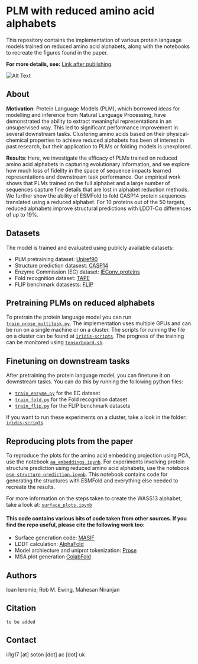 # PLM with reduced amino acid alphabets

This repository contains the implementation of various protein language models trained on reduced amino acid alphabets, along with the notebooks to recreate the figures found in the paper.

**For more details, see:** [Link after publishing](https://doi.org/10.1093/bioinformatics/). 

![Alt Text](https://media.giphy.com/media/vFKqnCdLPNOKc/giphy.gif)

## About
**Motivation**: Protein Language Models (PLM), which borrowed ideas for modelling and inference from
Natural Language Processing, have demonstrated the ability to extract meaningful representations in
an unsupervised way. This led to significant performance improvement in several downstream tasks.
Clustering amino acids based on their physical-chemical properties to achieve reduced alphabets has
been of interest in past research, but their application to PLMs or folding models is unexplored.

**Results**: Here, we investigate the efficacy of PLMs trained on reduced amino acid alphabets in capturing
evolutionary information, and we explore how much loss of fidelity in the space of sequence impacts
learned representations and downstream task performance. Our empirical work shows that PLMs trained
on the full alphabet and a large number of sequences capture fine details that are lost in alphabet reduction
methods. We further show the ability of ESMFold to fold CASP14 protein sequences translated using a
reduced alphabet. For 10 proteins out of the 50 targets, reduced alphabets improve structural predictions
with LDDT-Cα differences of up to 19%.


## Datasets
The model is trained and evaluated using publicly available datasets:
- PLM pretraining dataset: [Uniref90](https://www.uniprot.org/help/downloads)
- Structure prediction datasest: [CASP14](https://predictioncenter.org/download_area/CASP14/) 
- Enzyme Commission (EC) dataset: [IEConv_proteins](https://github.com/phermosilla/IEConv_proteins)
- Fold recognition dataset: [TAPE](https://github.com/songlab-cal/tape)
- FLIP benchmark datasests: [FLIP](https://github.com/J-SNACKKB/FLIP)


## Pretraining PLMs on reduced alphabets
To pretrain the protein language model you can run [`train_prose_multitask.py`](./proemb/train_prose_multitask.py).
The implementation uses multiple GPUs and can be run on a single machine or on a cluster. The scripts for running the
file on a cluster can be found at [`iridis-scripts`](./proemb/iridis-scripts/multitask). The progress of the training
can be monitored using [`tensorboard.sh`](./proemb/iridis-scripts/tensorboard.sh).

## Finetuning on downstream tasks
After pretraining the protein language model, you can finetune it on downstream tasks. You can do this by running
the following python files:
- [`train_enzyme.py`](./proemb/train_enzyme.py) for the EC dataset
- [`train_fold.py`](./proemb/train_fold.py) for the Fold recognition dataset
- [`train_flip.py`](./proemb/train_flip.py) for the FLIP benchmark datasets

If you want to run these experiments on a cluster, take a look in the folder: [`iridis-scripts`](./proemb/iridis-scripts)


## Reproducing plots from the paper
To reproduce the plots for the amino acid embedding projection using PCA, use the notebook [`aa_embeddings.ipynb`](./proemb/media/aa_embeddings.ipynb).
For experiments involving protein structure prediction using reduced amino acid alphabets, use the notebook [`esm-structure-prediction.ipynb`](./proemb/media/esm-structure-prediction.ipynb).
This notebook contains code for generating the structures with ESMFold and everything else needed to recreate the results.

For more information on the steps taken to create the WASS13 alphabet, take a look at: [`surface_plots.ipynb`](./proemb/media/surface_plots.ipynb)



#### This code contains various bits of code taken from other sources. If you find the repo useful, please cite the following work too:

- Surface generation code: [MASIF](https://github.com/LPDI-EPFL/masif)
- LDDT calculation: [AlphaFold](https://github.com/deepmind/alphafold)
- Model archiecture and uniprot tokenization: [Prose](https://github.com/tbepler/prose)
- MSA plot generation [ColabFold](https://github.com/sokrypton/ColabFold)

## Authors
Ioan Ieremie, Rob M. Ewing, Mahesan Niranjan

## Citation
```
to be added
```

## Contact
ii1g17 [at] soton [dot] ac [dot] uk

